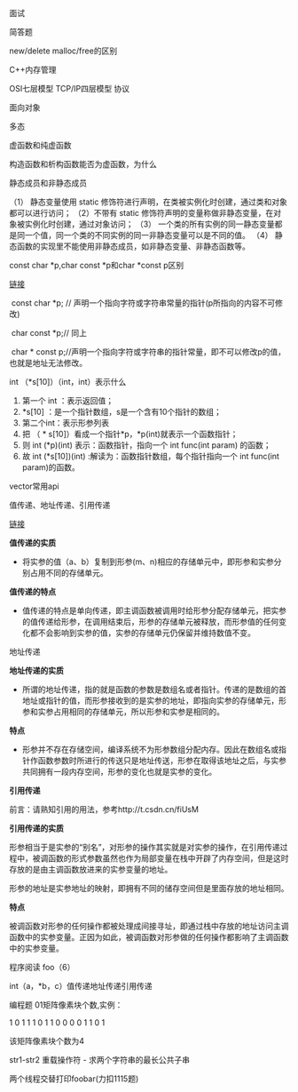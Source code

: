 面试

简答题

new/delete malloc/free的区别

C++内存管理

OSI七层模型 TCP/IP四层模型 协议

面向对象

多态

虚函数和纯虚函数

构造函数和析构函数能否为虚函数，为什么

静态成员和非静态成员

（1） 静态变量使用 static 修饰符进行声明，在类被实例化时创建，通过类和对象都可以进行访问；
（2）不带有 static 修饰符声明的变量称做非静态变量，在对象被实例化时创建，通过对象访问；
（3） 一个类的所有实例的同一静态变量都是同一个值，同一个类的不同实例的同一非静态变量可以是不同的值。
（4） 静态函数的实现里不能使用非静态成员，如非静态变量、非静态函数等。

const char *p,char const *p和char *const p区别

[链接](https://blog.csdn.net/m0_37806112/article/details/81252151?ops_request_misc=%257B%2522request%255Fid%2522%253A%2522168602025716800186574786%2522%252C%2522scm%2522%253A%252220140713.130102334..%2522%257D&request_id=168602025716800186574786&biz_id=0&utm_medium=distribute.pc_search_result.none-task-blog-2~all~baidu_landing_v2~default-2-81252151-null-null.142^v88^control_2,239^v2^insert_chatgpt&utm_term=char%20const%20*p%20char%20*%20const%20p&spm=1018.2226.3001.4187)

​    const char *p; // 声明一个指向字符或字符串常量的指针(p所指向的内容不可修改)

​    char const *p;// 同上

​    char * const p;//声明一个指向字符或字符串的指针常量，即不可以修改p的值，也就是地址无法修改。

int （*s[10]）（int，int）表示什么

1. 第一个 int ：表示返回值；
2. *s[10] ：是一个指针数组，s是一个含有10个指针的数组；
3. 第二个int：表示形参列表
4. 把 （ * s[10]）看成一个指针*p，*p(int)就表示一个函数指针；
5. 则 int (*p)(int) 表示：函数指针，指向一个 int func(int param) 的函数；
6. 故 int (*s[10])(int) :解读为：函数指针数组，每个指针指向一个 int func(int param)的函数。

vector常用api

值传递、地址传递、引用传递

[链接](https://blog.csdn.net/gsyalt/article/details/121957391?ops_request_misc=%257B%2522request%255Fid%2522%253A%2522168602113616800197049610%2522%252C%2522scm%2522%253A%252220140713.130102334..%2522%257D&request_id=168602113616800197049610&biz_id=0&utm_medium=distribute.pc_search_result.none-task-blog-2~all~sobaiduend~default-1-121957391-null-null.142^v88^control_2,239^v2^insert_chatgpt&utm_term=%E5%80%BC%E4%BC%A0%E9%80%92%E3%80%81%E5%9C%B0%E5%9D%80%E4%BC%A0%E9%80%92%E3%80%81%E5%BC%95%E7%94%A8%E4%BC%A0%E9%80%92&spm=1018.2226.3001.4187)

**值传递的实质**

- 将实参的值（a、b）复制到形参(m、n)相应的存储单元中，即形参和实参分别占用不同的存储单元。

**值传递的特点**

- 值传递的特点是单向传递，即主调函数被调用时给形参分配存储单元，把实参的值传递给形参，在调用结束后，形参的存储单元被释放，而形参值的任何变化都不会影响到实参的值，实参的存储单元仍保留并维持数值不变。

 地址传递

**地址传递的实质**

- 所谓的地址传递，指的就是函数的参数是数组名或者指针。传递的是数组的首地址或指针的值，而形参接收到的是实参的地址，即指向实参的存储单元，形参和实参占用相同的存储单元，所以形参和实参是相同的。

**特点**

- 形参并不存在存储空间，编译系统不为形参数组分配内存。因此在数组名或指针作函数参数时所进行的传送只是地址传送，形参在取得该地址之后，与实参共同拥有一段内存空间，形参的变化也就是实参的变化。

**引用传递**

前言：请熟知引用的用法，参考http://t.csdn.cn/fiUsM

**引用传递的实质**

形参相当于是实参的“别名”，对形参的操作其实就是对实参的操作，在引用传递过程中，被调函数的形式参数虽然也作为局部变量在栈中开辟了内存空间，但是这时存放的是由主调函数放进来的实参变量的地址。

形参的地址是实参地址的映射，即拥有不同的储存空间但是里面存放的地址相同。

**特点**

被调函数对形参的任何操作都被处理成间接寻址，即通过栈中存放的地址访问主调函数中的实参变量。正因为如此，被调函数对形参做的任何操作都影响了主调函数中的实参变量。

程序阅读
foo（6）

int（a，*b，c）值传递地址传递引用传递

编程题
01矩阵像素块个数,实例：

1 0 1 1
1 0 1 1
0 0 0 0
1 1 0 1

该矩阵像素块个数为4

str1-str2 重载操作符 - 求两个字符串的最长公共子串



两个线程交替打印foobar(力扣1115题)
